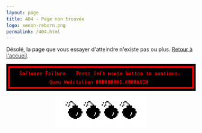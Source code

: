 ```yaml
---
layout: page
title: 404 - Page non trouvée
logo: xenon-reborn.png
permalink: /404.html
---
```


Désolé, la page que vous essayer d'atteindre n'existe pas ou plus. [Retour à l'accueil](/).

<div style="text-align : center">
  <a href="/">
  	<img src="/images/guru-meditation.gif" alt="Page non trouvée" /> <br/>
  	<img src="/images/bombs.png" alt="Page non trouvée" />
  </a>
</div>


